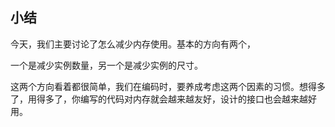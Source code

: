 ## 小结
今天，我们主要讨论了怎么减少内存使用。基本的方向有两个，

一个是减少实例数量，另一个是减少实例的尺寸。

这两个方向看着都很简单，我们在编码时，要养成考虑这两个因素的习惯。想得多了，用得多了，你编写的代码对内存就会越来越友好，设计的接口也会越来越好用。